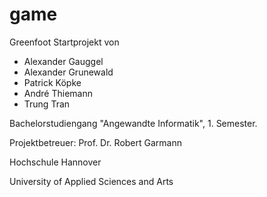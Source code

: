 game
====

Greenfoot Startprojekt von

* Alexander Gauggel
* Alexander Grunewald
* Patrick Köpke
* André Thiemann
* Trung Tran

Bachelorstudiengang "Angewandte Informatik", 1. Semester.

Projektbetreuer: Prof. Dr. Robert Garmann

Hochschule Hannover

University of Applied Sciences and Arts